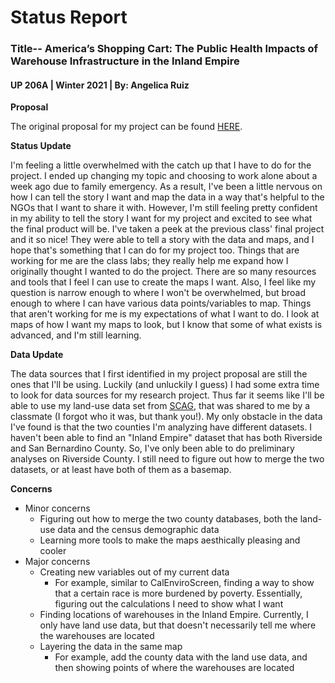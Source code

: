 # Status Report 
### Title-- America’s Shopping Cart: The Public Health Impacts of Warehouse Infrastructure in the Inland Empire
####  UP 206A | Winter 2021 | By: Angelica Ruiz

**Proposal**

The original proposal for my project can be found [HERE](https://github.com/ruizangelica/up206a-angelica/blob/main/Group%20Project/Group%20Assignment%20%231:%20Project%20Proposal/Proposal_ARuiz.md).

**Status Update**

I'm feeling a little overwhelmed with the catch up that I have to do for the project. I ended up changing my topic and choosing to work alone about a week ago due to family emergency. As a result, I've been a little nervous on how I can tell the story I want and map the data in a way that's helpful to the NGOs that I want to share it with. However, I'm still feeling pretty confident in my ability to tell the story I want for my project and excited to see what the final product will be. I've taken a peek at the previous class' final project and it so nice! They were able to tell a story with the data and maps, and I hope that's something that I can do for my project too. Things that are working for me are the class labs; they really help me expand how I originally thought I wanted to do the project. There are so many resources and tools that I feel I can use to create the maps I want. Also, I feel like my question is narrow enough to where I won't be overwhelmed, but broad enough to where I can have various data points/variables to map. Things that aren't working for me is my expectations of what I want to do. I look at maps of how I want my maps to look, but I know that some of what exists is advanced, and I'm still learning. 

**Data Update**

The data sources that I first identified in my project proposal are still the ones that I'll be using. Luckily (and unluckily I guess) I had some extra time to look for data sources for my research project. Thus far it seems like I'll be able to use my land-use data set from [SCAG](https://gisdata-scag.opendata.arcgis.com/search?tags=Land%20Use), that was shared to me by a classmate (I forgot who it was, but thank you!). My only obstacle in the data I've found is that the two counties I'm analyzing have different datasets. I haven't been able to find an "Inland Empire" dataset that has both Riverside and San Bernardino County. So, I've only been able to do preliminary analyses on Riverside County. I still need to figure out how to merge the two datasets, or at least have both of them as a basemap. 

**Concerns**

- Minor concerns
  - Figuring out how to merge the two county databases, both the land-use data and the census demographic data
  - Learning more tools to make the maps aesthically pleasing and cooler
- Major concerns
  - Creating new variables out of my current data
    - For example, similar to CalEnviroScreen, finding a way to show that a certain race is more burdened by poverty. Essentially, figuring out the calculations I need to show what I want
  - Finding locations of warehouses in the Inland Empire. Currently, I only have land use data, but that doesn't necessarily tell me where the warehouses are located
  - Layering the data in the same map
    - For example, add the county data with the land use data, and then showing points of where the warehouses are located
